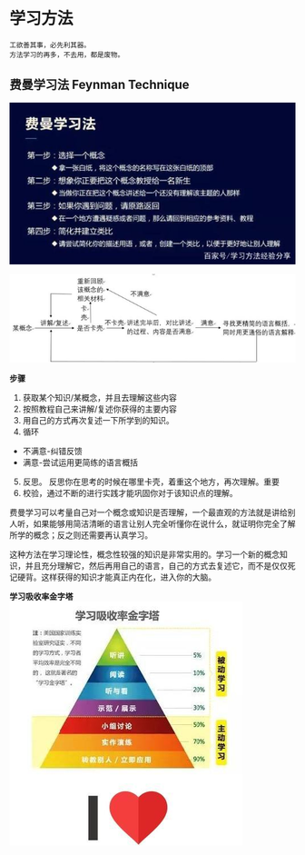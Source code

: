 # 学习方法
	
	工欲善其事，必先利其器。
	方法学习的再多，不去用，都是废物。


## 费曼学习法 Feynman Technique
![t](./img/165143416_1_20190703124018785.jpeg)

![图片](./img/156831667_1_2019031903432851.jpeg)


**步骤**

1. 获取某个知识/某概念，并且去理解这些内容
2. 按照教程自己来讲解/复述你获得的主要内容
3. 用自己的方式再次复述一下所学到的知识。
4. 循环
- 不满意-纠错反馈
- 满意-尝试运用更简练的语言概括
5. 反思。 反思你在思考的时候在哪里卡壳，着重这个地方，再次理解。重要
6. 校验，通过不断的进行实践才能巩固你对于该知识点的理解。

费曼学习可以考量自己对一个概念或知识是否理解，一个最直观的方法就是讲给别人听，如果能够用简洁清晰的语言让别人完全听懂你在说什么，就证明你完全了解所学的概念；反之则还需要再认真学习。

这种方法在学习理论性，概念性较强的知识是非常实用的。学习一个新的概念知识，并且充分理解它，然后再用自己的语言，自己的方式去复述它，而不是仅仅死记硬背。这样获得的知识才能真正内在化，进入你的大脑。


**学习吸收率金字塔**
![金字塔](./img/165143416_3_20190703124018988.jpeg)
